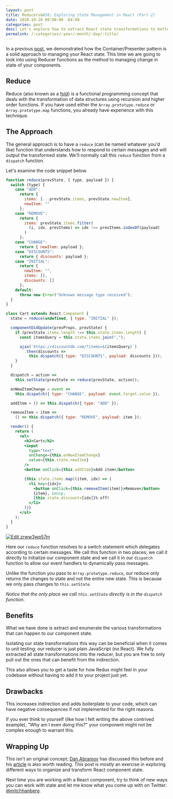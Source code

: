 ```yaml
---
layout: post
title: Reducers&#58; Exploring State Management in React (Part 2)
date: 2018-10-20 09:00:00 -04:00
categories: post
desc: Let's explore how to extract React state transformations to better isolate and understand the way our component state changes.
permalink: /:categories/:year/:month/:day/:title/
---
```


In a previous [post](https://www.mitchellhanberg.com/post/2018/07/25/exploring-state-management-in-react-container-components/), we demonstrated how the Container/Presenter pattern is a solid approach to managing your React state. This time we are going to look into using Reducer functions as the method to managing change in state of your components.

## Reduce

Reduce (also known as a [fold](https://en.wikipedia.org/wiki/Fold_%28higher-order_function%29)) is a functional programming concept that deals with the transformation of data structures using recursion and higher order functions. If you have used either the `Array.prototype.reduce` or `Array.prototype.map` functions, you already have experience with this technique.

## The Approach

The general approach is to have a `reduce` (can be named whatever you'd like) function that understands how to respond to certain messages and will output the transformed state. We'll normally call this `reduce` function from a `dispatch` function.

Let's examine the code snippet below.

```jsx
function reduce(prevState, { type, payload }) {
  switch (type) {
    case "ADD":
      return {
        items: [...prevState.items, prevState.newItem],
        newItem: ""
      };
    case "REMOVE":
      return {
        items: prevState.items.filter(
          (i, idx, prevItems) => idx !== prevItems.indexOf(payload)
        )
      };
    case "CHANGE":
      return { newItem: payload };
    case "DISCOUNTS":
      return { discounts: payload };
    case "INITIAL":
      return {
        newItem: "",
        items: [],
        discounts: []
      };
    default:
      throw new Error("Unknown message type received");
  }
}

class Cart extends React.Component {
  state = reduce(undefined, { type: "INITIAL" });

  componentDidUpdate(prevProps, prevState) {
    if (prevState.items.length !== this.state.items.length) {
      const itemsQuery = this.state.items.join(",");

      ajax(`https://discountdb.com/?items=${itemsQuery}`)
        .then(discounts => 
          this.dispatch({ type: "DISCOUNTS", payload: discounts }));
    }
  }

  dispatch = action => 
    this.setState(prevState => reduce(prevState, action));

  onNewItemChange = event =>
    this.dispatch({ type: "CHANGE", payload: event.target.value });

  addItem = () => this.dispatch({ type: "ADD" });

  removeItem = item => 
    () => this.dispatch({ type: "REMOVE", payload: item });

  render() {
    return (
      <ul>
        <h2>Cart</h2>
        <input
          type="text"
          onChange={this.onNewItemChange}
          value={this.state.newItem}
        />
        <button onClick={this.addItem}>Add item</button>

        {this.state.items.map((item, idx) => (
          <li key={idx}>
            <button onClick={this.removeItem(item)}>Remove</button>
            {item}, &ensp;
            {this.state.discounts[idx]}% off!
          </li>
        ))}
      </ul>
    );
  }
}
```

[![Edit zrww3wp57m](https://codesandbox.io/static/img/play-codesandbox.svg)](https://codesandbox.io/s/zrww3wp57m)

Here our `reduce` function resolves to a switch statement which delegates according to certain messages. We call this function in two places; we call it directly to initialize our component state and we call it in our `dispatch` function to allow our event handlers to dynamically pass messages.

Unlike the function you pass to `Array.prototype.reduce`, our reduce only returns the changes to state and not the entire new state. This is because we only pass changes to `this.setState`.

_Notice that the only place we call `this.setState` directly is in the `dispatch` function._

## Benefits

What we have done is extract and enumerate the various transformations that can happen to our component state.

Isolating our state transformations this way can be beneficial when it comes to unit testing; our reducer is just plain JavaScript (no React). We fully extracted all state transformations into the reducer, but you are free to only pull out the ones that can benefit from the indirection.

This also allows you to get a taste for how Redux might feel in your codebase without having to add it to your project just yet.

## Drawbacks

This increases indirection and adds boilerplate to your code, which can have negative consequences if not implemented for the right reasons.

If you ever think to yourself (like how I felt writing the above contrived example), "Why am I even doing this?" your component might not be complex enough to warrant this.

## Wrapping Up

This isn't an original concept; [Dan Abramov]() has discussed this before and his [article](https://medium.com/@dan_abramov/you-might-not-need-redux-be46360cf367) is also worth reading. This post is mostly an exercise in exploring different ways to organize and transform React component state. 

Next time you are working with a React component, try to think of new ways you can work with state and let me know what you come up with on Twitter: [@mitchhanberg](https://twitter.com/mitchhanberg).
